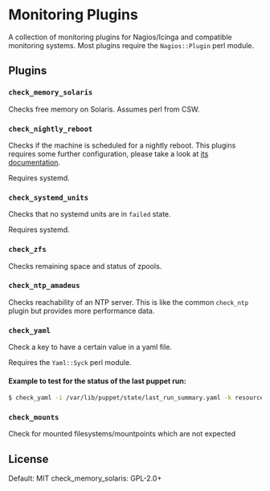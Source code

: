 # Monitoring Plugins

A collection of monitoring plugins for Nagios/Icinga and compatible monitoring
systems.
Most plugins require the `Nagios::Plugin` perl module.

## Plugins

### `check_memory_solaris`

Checks free memory on Solaris. Assumes perl from CSW.

### `check_nightly_reboot`

Checks if the machine is scheduled for a nightly reboot.
This plugins requires some further configuration, please take a look at
[its documentation](check_nightly_reboot/README.md).

Requires systemd.

### `check_systemd_units`

Checks that no systemd units are in `failed` state.

Requires systemd.

### `check_zfs`

Checks remaining space and status of zpools.

### `check_ntp_amadeus`

Checks reachability of an NTP server.
This is like the common `check_ntp` plugin but provides more performance data.

### `check_yaml`

Check a key to have a certain value in a yaml file.

Requires the `Yaml::Syck` perl module.

#### Example to test for the status of the last puppet run:

```sh
$ check_yaml -i /var/lib/puppet/state/last_run_summary.yaml -k resources -k failed -e 0
```

### `check_mounts`

Check for mounted filesystems/mountpoints which are not expected

## License

Default: MIT
check_memory_solaris: GPL-2.0+
